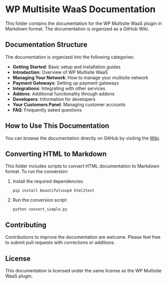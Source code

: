 # WP Multisite WaaS Documentation

This folder contains the documentation for the WP Multisite WaaS plugin in Markdown format. The documentation is organized as a GitHub Wiki.

## Documentation Structure

The documentation is organized into the following categories:

- **Getting Started**: Basic setup and installation guides
- **Introduction**: Overview of WP Multisite WaaS
- **Managing Your Network**: How to manage your multisite network
- **Payment Gateways**: Setting up payment gateways
- **Integrations**: Integrating with other services
- **Addons**: Additional functionality through addons
- **Developers**: Information for developers
- **Your Customers Panel**: Managing customer accounts
- **FAQ**: Frequently asked questions

## How to Use This Documentation

You can browse the documentation directly on GitHub by visiting the [Wiki](https://github.com/superdav42/wp-multisite-waas/wiki).

## Converting HTML to Markdown

This folder includes scripts to convert HTML documentation to Markdown format. To run the conversion:

1. Install the required dependencies:
   ```
   pip install beautifulsoup4 html2text
   ```

2. Run the conversion script:
   ```
   python convert_simple.py
   ```

## Contributing

Contributions to improve the documentation are welcome. Please feel free to submit pull requests with corrections or additions.

## License

This documentation is licensed under the same license as the WP Multisite WaaS plugin.
